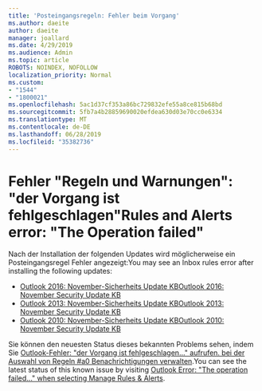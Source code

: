 ```yaml
---
title: 'Posteingangsregeln: Fehler beim Vorgang'
ms.author: daeite
author: daeite
manager: joallard
ms.date: 4/29/2019
ms.audience: Admin
ms.topic: article
ROBOTS: NOINDEX, NOFOLLOW
localization_priority: Normal
ms.custom:
- "1544"
- "1800021"
ms.openlocfilehash: 5ac1d37cf353a86bc729832efe55a8ce815b68bd
ms.sourcegitcommit: 5fb7a4b28859690020efdea630d03e70cc0e6334
ms.translationtype: MT
ms.contentlocale: de-DE
ms.lasthandoff: 06/28/2019
ms.locfileid: "35382736"
---
```

# <a name="rules-and-alerts-error-the-operation-failed"></a><span data-ttu-id="f5e57-102">Fehler "Regeln und Warnungen": "der Vorgang ist fehlgeschlagen"</span><span class="sxs-lookup"><span data-stu-id="f5e57-102">Rules and Alerts error: "The Operation failed"</span></span>

<span data-ttu-id="f5e57-103">Nach der Installation der folgenden Updates wird möglicherweise ein Posteingangsregel Fehler angezeigt:</span><span class="sxs-lookup"><span data-stu-id="f5e57-103">You may see an Inbox rules error after installing the following updates:</span></span>

- [<span data-ttu-id="f5e57-104">Outlook 2016: November-Sicherheits Update KB</span><span class="sxs-lookup"><span data-stu-id="f5e57-104">Outlook 2016: November Security Update KB</span></span>](https://support.microsoft.com/help/4461506)
- [<span data-ttu-id="f5e57-105">Outlook 2013: November-Sicherheits Update KB</span><span class="sxs-lookup"><span data-stu-id="f5e57-105">Outlook 2013: November Security Update KB</span></span>](https://support.microsoft.com/help/4461486)
- [<span data-ttu-id="f5e57-106">Outlook 2010: November-Sicherheits Update KB</span><span class="sxs-lookup"><span data-stu-id="f5e57-106">Outlook 2010: November Security Update KB</span></span>](https://support.microsoft.com/help/4461585)

<span data-ttu-id="f5e57-107">Sie können den neuesten Status dieses bekannten Problems sehen, indem Sie [Outlook-Fehler: "der Vorgang ist fehlgeschlagen..." aufrufen. bei der Auswahl von Regeln #a0 Benachrichtigungen verwalten](https://support.office.com/article/Outlook-Error-The-operation-failed-when-selecting-Manage-Rules-Alerts-64b6ff77-98c2-4564-9cbf-25bd8e17fb8b%20).</span><span class="sxs-lookup"><span data-stu-id="f5e57-107">You can see the latest status of this known issue by visiting [Outlook Error: "The operation failed..." when selecting Manage Rules & Alerts](https://support.office.com/article/Outlook-Error-The-operation-failed-when-selecting-Manage-Rules-Alerts-64b6ff77-98c2-4564-9cbf-25bd8e17fb8b%20).</span></span>